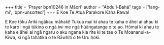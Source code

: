 +++
title = 'Prayer bpn10246 in Māori'
author = "Abdu'l-Bahá"
tags = ['lang-mi', 'bpn-unsorted']
+++
E Koe Te Atua Parakore Kaha Rawa! 

E Koe tōku Ariki ngākau māhaki! Tukua mai ki ahau te kaha e āhei ai ahau ki te karo i ngā tūkino o ngā iwi me ngā hūāngatanga o te ao. Hōmai ki ahau te kaha e āhei ai ngā ngaru o aku ngana kia rite ki te tae o Te Moananui-a-Kiwa, ki ngā tahatika o te Rāwhiti o te Uru hoki.

